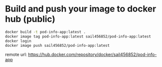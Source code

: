 # Build and push your image to docker hub (public)

```zsh
docker build -t pod-info-app:latest .
docker image tag pod-info-app:latest sail456852/pod-info-app:latest
docker login
docker image push sail456852/pod-info-app:latest
```

remote url: https://hub.docker.com/repository/docker/sail456852/pod-info-app